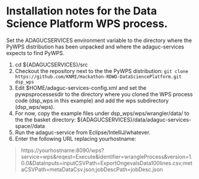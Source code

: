 # Installation notes for the Data Science Platform WPS process.

Set the ADAGUCSERVICES environment variable to the directory where the PyWPS
distribution has been unpacked and where the adaguc-services expects to find
PyWPS.

1. cd ${ADAGUCSERVICES}/src
1. Checkout the repository next to the the PyWPS distribution:
```git clone https://github.com/KNMI/Hackathon-RDWD-DataSciencePlatform.git dsp_wps```
1. Edit $HOME/adaguc-services-config.xml and set the pywpsprocessesdir to
the directory where you cloned the WPS process code (dsp_wps in this
example) and add the wps subdirectory (dsp_wps/wps).
1. For now, copy the example files under dsp_wps/wps/wrangler/data/ to the
the basket directory: ${ADAGUCSERVICES}/data/adaguc-services-space/<user>/data
1. Run the adaguc-service from Eclipse/IntelliJ/whatever.
1. Enter the following URL replacing yourhostname:
> https://yourhostname:8090/wps?service=wps&reqest=Execute&identifier=wrangleProcess&version=1.0.0&DataInputs=inputCSVPath=ExportOngevalsData100lines.csv;metaCSVPath=metaDataCsv.json;jobDescPath=jobDesc.json

